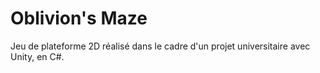 # Oblivion's Maze

Jeu de plateforme 2D réalisé dans le cadre d'un projet universitaire avec Unity, en C#.
